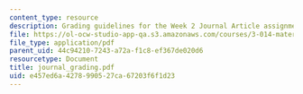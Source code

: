 ```yaml
---
content_type: resource
description: Grading guidelines for the Week 2 Journal Article assignment.
file: https://ol-ocw-studio-app-qa.s3.amazonaws.com/courses/3-014-materials-laboratory-fall-2006/e457ed6a4278990527ca67203f6f1d23_journal_grading.pdf
file_type: application/pdf
parent_uid: 44c94210-7243-a72a-f1c8-ef367de020d6
resourcetype: Document
title: journal_grading.pdf
uid: e457ed6a-4278-9905-27ca-67203f6f1d23
---
```

